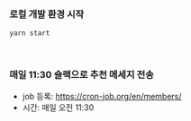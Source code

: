 
### 로컬 개발 환경 시작
```
yarn start
```

<br>

### 매일 11:30 슬랙으로 추천 메세지 전송
- job 등록: https://cron-job.org/en/members/
- 시간: 매일 오전 11:30
